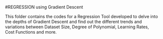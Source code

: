 #REGRESSION using Gradient Descent

This folder contains the codes for a Regression Tool developed to delve into the depths of Gradient Descent and find out the different trends and variations between Dataset Size, Degree of Polynomial, Learning Rates, Cost Functions and more.
